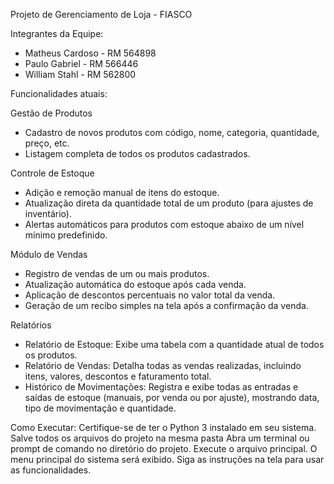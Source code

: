Projeto de Gerenciamento de Loja - FIASCO

Integrantes da Equipe:

- Matheus Cardoso - RM 564898
- Paulo Gabriel - RM 566446
- William Stahl - RM 562800

Funcionalidades atuais:

Gestão de Produtos
- Cadastro de novos produtos com código, nome, categoria, quantidade, preço, etc.
- Listagem completa de todos os produtos cadastrados.

Controle de Estoque
- Adição e remoção manual de itens do estoque.
- Atualização direta da quantidade total de um produto (para ajustes de inventário).
- Alertas automáticos para produtos com estoque abaixo de um nível mínimo predefinido.

Módulo de Vendas
- Registro de vendas de um ou mais produtos.
- Atualização automática do estoque após cada venda.
- Aplicação de descontos percentuais no valor total da venda.
- Geração de um recibo simples na tela após a confirmação da venda.

Relatórios
- Relatório de Estoque: Exibe uma tabela com a quantidade atual de todos os produtos.
- Relatório de Vendas: Detalha todas as vendas realizadas, incluindo itens, valores, descontos e faturamento total.
- Histórico de Movimentações: Registra e exibe todas as entradas e saídas de estoque (manuais, por venda ou por ajuste), mostrando data, tipo de movimentação e quantidade.

Como Executar:
Certifique-se de ter o Python 3 instalado em seu sistema.
Salve todos os arquivos do projeto na mesma pasta
Abra um terminal ou prompt de comando no diretório do projeto.
Execute o arquivo principal.
O menu principal do sistema será exibido. Siga as instruções na tela para usar as funcionalidades.
